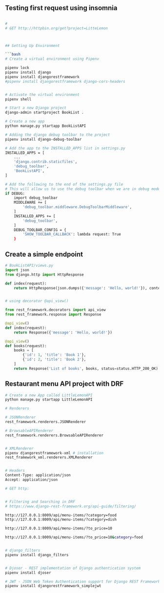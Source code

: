 


## Testing first request using insomnia

```bash

#
# GET http://httpbin.org/get?project=LitteLemon



## Setting Up Environment

```bash
# Create a virtual environment using Pipenv

pipenv lock 
pipenv install django 
pipenv install djangorestframework
#pipenv install djangorestframework django-cors-headers


# Activate the virtual environment
pipenv shell

# Start a new Django project
django-admin startproject BookList .

# Create a new app
python manage.py startapp BookListAPI

# Adding the django debug toolbar to the project
pipenv install django-debug-toolbar

# Add the app to the INSTALLED_APPS list in settings.py
INSTALLED_APPS = [
    ...
    'django.contrib.staticfiles',
    'debug_toolbar',
    'BookListAPI',
]

# Add the following to the end of the settings.py file
# This will allow us to use the debug toolbar when we are in debug mode
if DEBUG:
    import debug_toolbar
    MIDDLEWARE += [
        'debug_toolbar.middleware.DebugToolbarMiddleware',
    ]
    INSTALLED_APPS += [
        'debug_toolbar',
    ]
    DEBUG_TOOLBAR_CONFIG = {
        'SHOW_TOOLBAR_CALLBACK': lambda request: True
    }
```



## Create a simple endpoint

```python
# BookListAPI/views.py
import json
from django.http import HttpResponse

def index(request):
    return HttpResponse(json.dumps({'message': 'Hello, world!'}), content_type='application/json')


# using decorator @api_view()

from rest_framework.decorators import api_view
from rest_framework.response import Response

@api_view()
def index(request):
    return Response({'message': 'Hello, world!'})

@api_view()
def books(request):
    books = [
        {'id': 1, 'title': 'Book 1'},
        {'id': 2, 'title': 'Book 2'},
    ]
    return Response('List of books', books, status=status.HTTP_200_OK)

```


## Restaurant menu API project with DRF

```bash
# Create a new App called LittleLemonAPI
python manage.py startapp LittleLemonAPI

```

```bash
# Renderers

# JSONRenderer
rest_framework.renderers.JSONRenderer

# BrowsableAPIRenderer
rest_framework.renderers.BrowsableAPIRenderer


# XMLRenderer
pipenv djangorestframework-xml # installation 
rest_framework_xml.renderers.XMLRenderer


# Headers
Content-Type: application/json
Accept: application/json

# GET http:


# Filtering and Searching in DRF
# https://www.django-rest-framework.org/api-guide/filtering/

http://127.0.0.1:8009/api/menu-items/?category=food
http://127.0.0.1:8009/api/menu-items/?category=dish

http://127.0.0.1:8009/api/menu-items/?to_price=10

http://127.0.0.1:8009/api/menu-items/?to_price=10&category=food


# django_filters 
pipenv install django_filters


# Djoser - REST implementation of Django authentication system
pipenv install djoser

# JWT - JSON Web Token Authentication support for Django REST Framework
pipenv install djangorestframework_simplejwt
```